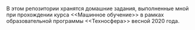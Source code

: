 В этом репозитории хранятся домашние задания, выполненные мной при прохождении курса <<Машинное обучение>> в рамках образовательной программы <<Техносфера>> весной 2020 года.
